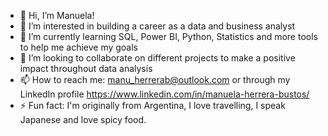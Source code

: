 - 👋 Hi, I’m Manuela!
- 👀 I’m interested in building a career as a data and business analyst
- 🌱 I’m currently learning SQL, Power BI, Python, Statistics and more tools to help me achieve my goals
- 💞️ I’m looking to collaborate on different projects to make a positive impact throughout data analysis
- 📫 How to reach me: manu_herrerab@outlook.com or through my LinkedIn profile https://www.linkedin.com/in/manuela-herrera-bustos/
- ⚡ Fun fact: I'm originally from Argentina, I love travelling, I speak Japanese and love spicy food.

<!---
MHBdata/MHBdata is a ✨ special ✨ repository because its `README.md` (this file) appears on your GitHub profile.
You can click the Preview link to take a look at your changes.
--->
